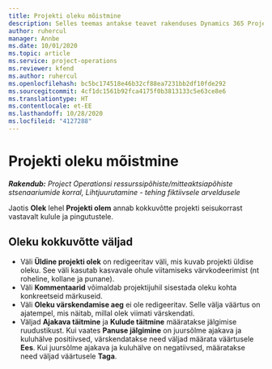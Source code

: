 ```yaml
---
title: Projekti oleku mõistmine
description: Selles teemas antakse teavet rakenduses Dynamics 365 Project Operations projektidele määratud oleku kohta.
author: ruhercul
manager: Annbe
ms.date: 10/01/2020
ms.topic: article
ms.service: project-operations
ms.reviewer: kfend
ms.author: ruhercul
ms.openlocfilehash: bc5bc174518e46b32cf88ea7231bb2df10fde292
ms.sourcegitcommit: 4cf1dc1561b92fca4175f0b3813133c5e63ce8e6
ms.translationtype: HT
ms.contentlocale: et-EE
ms.lasthandoff: 10/28/2020
ms.locfileid: "4127288"
---
```

# <a name="understand-project-status"></a>Projekti oleku mõistmine

_**Rakendub:** Project Operationsi ressurssipõhiste/mitteaktsiapõhiste stsenaariumide korral,  Lihtjuurutamine - tehing fiktiivsele arveldusele_


Jaotis **Olek** lehel **Projekti olem** annab kokkuvõtte projekti seisukorrast vastavalt kulule ja pingutustele.


## <a name="status-summary-fields"></a>Oleku kokkuvõtte väljad

- Väli **Üldine projekti olek** on redigeeritav väli, mis kuvab projekti üldise oleku. See väli kasutab kasvavale ohule viitamiseks värvkodeerimist (nt roheline, kollane ja punane). 
- Väli **Kommentaarid** võimaldab projektijuhil sisestada oleku kohta konkreetseid märkuseid. 
- Väli **Oleku värskendamise aeg** ei ole redigeeritav. Selle välja väärtus on ajatempel, mis näitab, millal olek viimati värskendati.
- Väljad **Ajakava täitmine** ja **Kulude täitmine** määratakse jälgimise ruudustikust. Kui vaates **Panuse jälgimine** on juursõlme ajakava ja kuluhälve positiivsed, värskendatakse need väljad määrata väärtusele **Ees**. Kui juursõlme ajakava ja kuluhälve on negatiivsed, määratakse need väljad väärtusele **Taga**.
